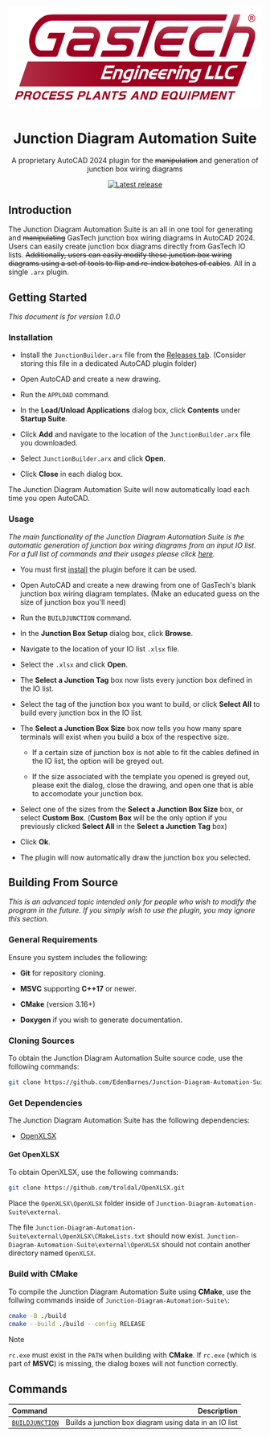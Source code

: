 <h2 align="center">
    <a href="https://github.com/EdenBarnes/Junction-Diagram-Automation-Suite" target="blank_">
        <img height="200" alt="GasTech Logo" src="docs/images/GasTech_logo.png" />
    </a>
</h2>

<div align="center">

# Junction Diagram Automation Suite

A proprietary AutoCAD 2024 plugin for the ~~manipulation~~ and generation of junction box wiring diagrams

[![Latest release](https://img.shields.io/github/v/release/edenbarnes/Junction-Diagram-Automation-Suite)](https://github.com/EdenBarnes/Junction-Diagram-Automation-Suite/releases/tag/v1.0.0)

</div>

## Introduction

The Junction Diagram Automation Suite is an all in one tool for generating and ~~manipulating~~ GasTech junction box wiring diagrams in AutoCAD 2024. Users can easily create junction box diagrams directly from GasTech IO lists. ~~Additionally, users can easily modify these junction box wiring diagrams using a set of tools to flip and re-index batches of cables~~. All in a single `.arx` plugin.

## Getting Started

*This document is for version 1.0.0*

### Installation

* Install the `JunctionBuilder.arx` file from the <a href="https://github.com/EdenBarnes/Junction-Diagram-Automation-Suite/releases">Releases tab</a>. (Consider storing this file in a dedicated AutoCAD plugin folder)

* Open AutoCAD and create a new drawing.

* Run the `APPLOAD` command.

* In the **Load/Unload Applications** dialog box, click **Contents** under **Startup Suite**.

* Click **Add** and navigate to the location of the `JunctionBuilder.arx` file you downloaded.

* Select `JunctionBuilder.arx` and click **Open**.

* Click **Close** in each dialog box.

The Junction Diagram Automation Suite will now automatically load each time you open AutoCAD.

### Usage

*The main functionality of the Junction Diagram Automation Suite is the automatic generation of junction box wiring diagrams from an input IO list. For a full list of commands and their usages please click [here](#commands).*

* You must first [install](#installation) the plugin before it can be used.

* Open AutoCAD and create a new drawing from one of GasTech's blank junction box wiring diagram templates. (Make an educated guess on the size of junction box you'll need)

* Run the `BUILDJUNCTION` command.

* In the **Junction Box Setup** dialog box, click **Browse**.

* Navigate to the location of your IO list `.xlsx` file.

* Select the `.xlsx` and click **Open**.

* The **Select a Junction Tag** box now lists every junction box defined in the IO list.

* Select the tag of the junction box you want to build, or click **Select All** to build every junction box in the IO list.

* The **Select a Junction Box Size** box now tells you how many spare terminals will exist when you build a box of the respective size.

    * If a certain size of junction box is not able to fit the cables defined in the IO list, the option will be greyed out.

    * If the size associated with the template you opened is greyed out, please exit the dialog, close the drawing, and open one that is able to accomodate your junction box.

* Select one of the sizes from the **Select a Junction Box Size** box, or select **Custom Box**. (**Custom Box** will be the only option if you previously clicked **Select All** in the **Select a Junction Tag** box)

* Click **Ok**.

* The plugin will now automatically draw the junction box you selected.

## Building From Source

*This is an advanced topic intended only for people who wish to modify the program in the future. If you simply wish to use the plugin, you may ignore this section.*

### General Requirements

Ensure you system includes the following:

 * **Git** for repository cloning.

 * **MSVC** supporting **C++17** or newer.

 * **CMake** (version 3.16+)

 * **Doxygen** if you wish to generate documentation.

### Cloning Sources

To obtain the Junction Diagram Automation Suite source code, use the following commands:

``` bash
git clone https://github.com/EdenBarnes/Junction-Diagram-Automation-Suite.git
```

### Get Dependencies

The Junction Diagram Automation Suite has the following dependencies:

* [OpenXLSX](https://github.com/troldal/OpenXLSX)

#### Get OpenXLSX

To obtain OpenXLSX, use the following commands:

``` bash
git clone https://github.com/troldal/OpenXLSX.git
```

Place the `OpenXLSX\OpenXLSX` folder inside of `Junction-Diagram-Automation-Suite\external`.

The file `Junction-Diagram-Automation-Suite\external\OpenXLSX\CMakeLists.txt` should now exist.  `Junction-Diagram-Automation-Suite\external\OpenXLSX` should not contain another directory named `OpenXLSX`.

### Build with CMake

To compile the Junction Diagram Automation Suite using **CMake**, use the follwing commands inside of `Junction-Diagram-Automation-Suite\`:

``` bash
cmake -B ./build
cmake --build ./build --config RELEASE
```

> [!NOTE]
> `rc.exe` must exist in the `PATH` when building with **CMake**. If `rc.exe` (which is part of **MSVC**) is missing, the dialog boxes will not function correctly.

## Commands

| Command                   | Description                                            |
| :---                      |                                                   ---: |
| [`BUILDJUNCTION`](#usage) | Builds a junction box diagram using data in an IO list |
